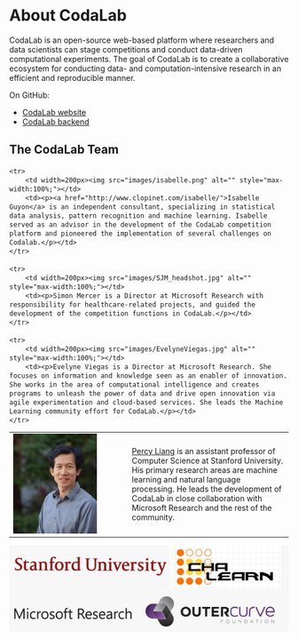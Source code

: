 # About CodaLab
CodaLab is an open-source web-based platform where researchers and data scientists can stage competitions and conduct data-driven computational experiments. The goal of CodaLab is to create a collaborative ecosystem for conducting data- and computation-intensive research in an efficient and reproducible manner.

On GitHub:
- [CodaLab website](https://github.com/codalab/codalab)
- [CodaLab backend](https://github.com/codalab/codalab-cli)

## The CodaLab Team
<table>
    <tr>
        <td width=200px><img src="images/percy.jpeg" alt="" style="max-width:100%;"></td>
        <td><p><a href="http://cs.stanford.edu/%7Epliang/">Percy Liang</a> is an assistant professor of Computer Science at Stanford University. His primary research areas are machine learning and natural language processing.  He leads the development of CodaLab in close collaboration with Microsoft Research and the rest of the community.</p></td>
    </tr>

    <tr>
        <td width=200px><img src="images/isabelle.png" alt="" style="max-width:100%;"></td>
        <td><p><a href="http://www.clopinet.com/isabelle/">Isabelle Guyon</a> is an independent consultant, specializing in statistical data analysis, pattern recognition and machine learning. Isabelle served as an advisor in the development of the CodaLab competition platform and pioneered the implementation of several challenges on Codalab.</p></td>
    </tr>

    <tr>
        <td width=200px><img src="images/SJM_headshot.jpg" alt="" style="max-width:100%;"></td>
        <td><p>Simon Mercer is a Director at Microsoft Research with responsibility for healthcare-related projects, and guided the development of the competition functions in CodaLab.</p></td>
    </tr>

    <tr>
        <td width=200px><img src="images/EvelyneViegas.jpg" alt="" style="max-width:100%;"></td>
        <td><p>Evelyne Viegas is a Director at Microsoft Research. She focuses on information and knowledge seen as an enabler of innovation. She works in the area of computational intelligence and creates programs to unleash the power of data and drive open innovation via agile experimentation and cloud-based services. She leads the Machine Learning community effort for CodaLab.</p></td>
    </tr>
</table>

![](images/logo_collage.png)